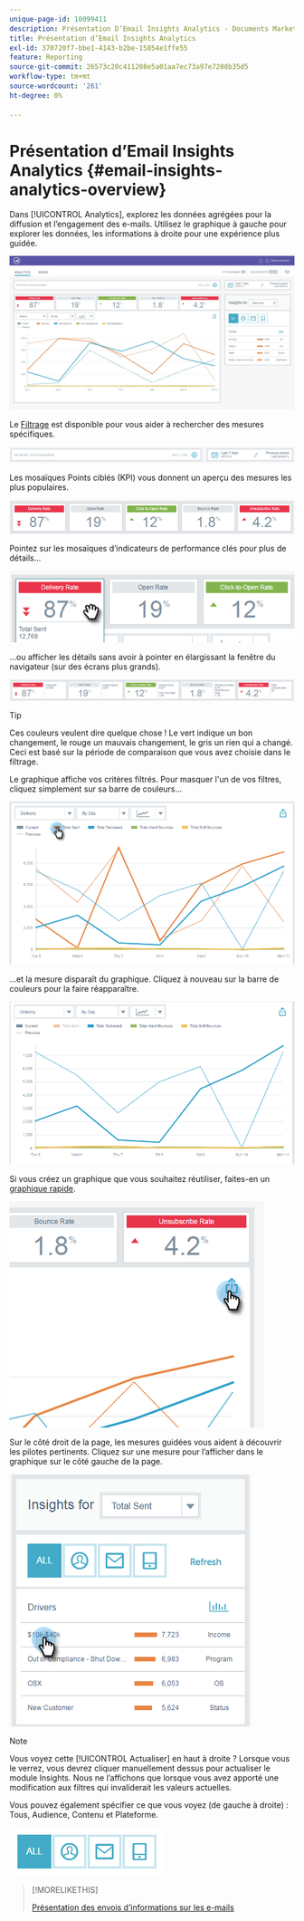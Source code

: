 ```yaml
---
unique-page-id: 10099411
description: Présentation D’Email Insights Analytics - Documents Marketo - Documentation Du Produit
title: Présentation d’Email Insights Analytics
exl-id: 370720f7-bbe1-4143-b2be-15854e1ffe55
feature: Reporting
source-git-commit: 26573c20c411208e5a01aa7ec73a97e7208b35d5
workflow-type: tm+mt
source-wordcount: '261'
ht-degree: 0%

---
```


# Présentation d’Email Insights Analytics {#email-insights-analytics-overview}

Dans [!UICONTROL Analytics], explorez les données agrégées pour la diffusion et l’engagement des e-mails. Utilisez le graphique à gauche pour explorer les données, les informations à droite pour une expérience plus guidée.

![](assets/emailanalytics-1.jpg)

Le [Filtrage](/help/marketo/product-docs/reporting/email-insights/filtering-in-email-insights.md) est disponible pour vous aider à rechercher des mesures spécifiques.

![](assets/filter-field.png)

Les mosaïques Points ciblés (KPI) vous donnent un aperçu des mesures les plus populaires.

![](assets/kpi.png)

Pointez sur les mosaïques d’indicateurs de performance clés pour plus de détails...

![](assets/kpi-hover.png)

...ou afficher les détails sans avoir à pointer en élargissant la fenêtre du navigateur (sur des écrans plus grands).

![](assets/kpi-wide.png)

>[!TIP]
>
>Ces couleurs veulent dire quelque chose ! Le vert indique un bon changement, le rouge un mauvais changement, le gris un rien qui a changé. Ceci est basé sur la période de comparaison que vous avez choisie dans le filtrage.

Le graphique affiche vos critères filtrés. Pour masquer l&#39;un de vos filtres, cliquez simplement sur sa barre de couleurs...

![](assets/chart1.png)

...et la mesure disparaît du graphique. Cliquez à nouveau sur la barre de couleurs pour la faire réapparaître.

![](assets/chart2.png)

Si vous créez un graphique que vous souhaitez réutiliser, faites-en un [graphique rapide](/help/marketo/product-docs/reporting/email-insights/email-insights-quick-charts.md).

![](assets/quick-chart.png)

Sur le côté droit de la page, les mesures guidées vous aident à découvrir les pilotes pertinents. Cliquez sur une mesure pour l’afficher dans le graphique sur le côté gauche de la page.

![](assets/guided-metrics-ps.png)

>[!NOTE]
>
>Vous voyez cette [!UICONTROL Actualiser] en haut à droite ? Lorsque vous le verrez, vous devrez cliquer manuellement dessus pour actualiser le module Insights. Nous ne l’affichons que lorsque vous avez apporté une modification aux filtres qui invaliderait les valeurs actuelles.

Vous pouvez également spécifier ce que vous voyez (de gauche à droite) : Tous, Audience, Contenu et Plateforme.

![](assets/guided-bar.png)

>[!MORELIKETHIS]
>
>[Présentation des envois d’informations sur les e-mails](/help/marketo/product-docs/reporting/email-insights/email-insights-sends-overview.md)
